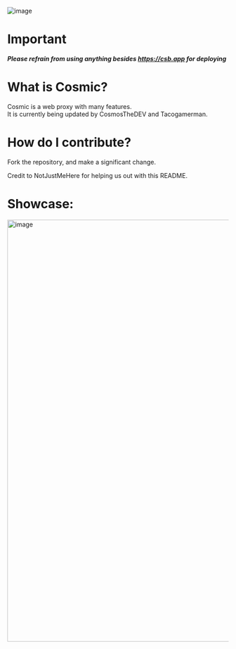 

![image](https://github.com/CosmicProxy-DEV/Cosmic/assets/119009502/6da230da-c1c5-4d79-9f7d-297daa0958b9)

# Important 
***Please refrain from using anything besides https://csb.app for deploying***

# What is Cosmic? 

Cosmic is a web proxy with many features.
<br>
It is currently being updated by CosmosTheDEV and Tacogamerman.

# How do I contribute?
Fork the repository, and make a significant change.

Credit to NotJustMeHere for helping us out with this README.

# Showcase:

<img width="960" alt="image" src="https://github.com/CosmicProxy-DEV/Cosmic/assets/119009502/ece4faaa-64d3-46fa-991b-0f8c0d412d37">
